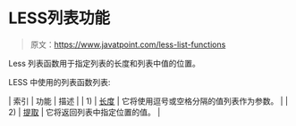 # LESS列表功能

> 原文：<https://www.javatpoint.com/less-list-functions>

Less 列表函数用于指定列表的长度和列表中值的位置。

LESS 中使用的列表函数列表:

| 索引 | 功能 | 描述 |
| 1) | [长度](less-list-length-function) | 它将使用逗号或空格分隔的值列表作为参数。 |
| 2) | [提取](less-list-extract-function) | 它将返回列表中指定位置的值。 |
